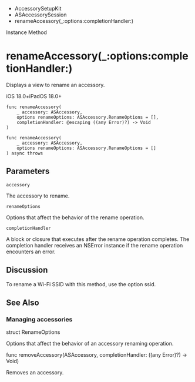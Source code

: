 

- AccessorySetupKit
- ASAccessorySession
-  renameAccessory(\_:options:completionHandler:) 

Instance Method

# renameAccessory(\_:options:completionHandler:)

Displays a view to rename an accessory.

iOS 18.0+iPadOS 18.0+

``` source
func renameAccessory(
    _ accessory: ASAccessory,
    options renameOptions: ASAccessory.RenameOptions = [],
    completionHandler: @escaping ((any Error)?) -> Void
)
```

``` source
func renameAccessory(
    _ accessory: ASAccessory,
    options renameOptions: ASAccessory.RenameOptions = []
) async throws
```

## Parameters 

`accessory`  

The accessory to rename.

`renameOptions`  

Options that affect the behavior of the rename operation.

`completionHandler`  

A block or closure that executes after the rename operation completes. The completion handler receives an NSError instance if the rename operation encounters an error.

## Discussion

To rename a Wi-Fi SSID with this method, use the option ssid.

## See Also

### Managing accessories

struct RenameOptions

Options that affect the behavior of an accessory renaming operation.

func removeAccessory(ASAccessory, completionHandler: ((any Error)?) -> Void)

Removes an accessory.

